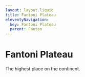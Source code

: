 ```yaml
---
layout: layout.liquid
title: Fantoni Plateau
eleventyNavigation:
  key: Fantoni Plateau
  parent: Fanton
---
```


# Fantoni Plateau

The highest place on the continent.
